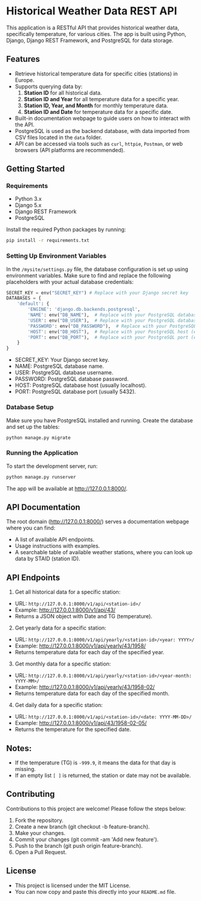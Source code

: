 # Historical Weather Data REST API

This application is a RESTful API that provides historical weather data, specifically temperature, for various cities. The app is built using Python, Django, Django REST Framework, and PostgreSQL for data storage.

## Features

- Retrieve historical temperature data for specific cities (stations) in Europe.
- Supports querying data by:
  1. **Station ID** for all historical data.
  2. **Station ID and Year** for all temperature data for a specific year.
  3. **Station ID, Year, and Month** for monthly temperature data.
  4. **Station ID and Date** for temperature data for a specific date.
- Built-in documentation webpage to guide users on how to interact with the API.
- PostgreSQL is used as the backend database, with data imported from CSV files located in the `data` folder.
- API can be accessed via tools such as `curl`, `httpie`, `Postman`, or web browsers (API platforms are recommended).

## Getting Started

### Requirements

- Python 3.x
- Django 5.x
- Django REST Framework
- PostgreSQL

Install the required Python packages by running:

```bash
pip install -r requirements.txt
```

### Setting Up Environment Variables
In the `/mysite/settings.py` file, the database configuration is set up using environment variables. Make sure to find and replace the following placeholders with your actual database credentials:
```python
SECRET_KEY = env("SECRET_KEY") # Replace with your Django secret key
DATABASES = {
    'default': {
        'ENGINE': 'django.db.backends.postgresql',
        'NAME': env("DB_NAME"),  # Replace with your PostgreSQL database name
        'USER': env("DB_USER"),  # Replace with your PostgreSQL database user
        'PASSWORD': env("DB_PASSWORD"),  # Replace with your PostgreSQL password
        'HOST': env("DB_HOST"),  # Replace with your PostgreSQL host (e.g., localhost)
        'PORT': env("DB_PORT"),  # Replace with your PostgreSQL port (e.g., 5432)
    }
}
```
- SECRET_KEY: Your Django secret key.
- NAME: PostgreSQL database name.
- USER: PostgreSQL database username.
- PASSWORD: PostgreSQL database password.
- HOST: PostgreSQL database host (usually localhost).
- PORT: PostgreSQL database port (usually 5432).

### Database Setup
Make sure you have PostgreSQL installed and running. Create the database and set up the tables:
```bash
python manage.py migrate
```

### Running the Application
To start the development server, run:
```bash
python manage.py runserver
```
The app will be available at http://127.0.0.1:8000/.

## API Documentation
The root domain (http://127.0.0.1:8000/) serves a documentation webpage where you can find:

- A list of available API endpoints.
- Usage instructions with examples.
- A searchable table of available weather stations, where you can look up data by STAID (station ID).

## API Endpoints
1. Get all historical data for a specific station:
- URL: `http://127.0.0.1:8000/v1/api/<station-id>/`
- Example: http://127.0.0.1:8000/v1/api/43/
- Returns a JSON object with Date and TG (temperature).

2. Get yearly data for a specific station:
- URL: `http://127.0.0.1:8000/v1/api/yearly/<station-id>/<year: YYYY>/`
- Example: http://127.0.0.1:8000/v1/api/yearly/43/1958/
- Returns temperature data for each day of the specified year.

3. Get monthly data for a specific station:
- URL: `http://127.0.0.1:8000/v1/api/yearly/<station-id>/<year-month: YYYY-MM>/`
- Example: http://127.0.0.1:8000/v1/api/yearly/43/1958-02/
- Returns temperature data for each day of the specified month.

4. Get daily data for a specific station:
- URL: `http://127.0.0.1:8000/v1/api/<station-id>/<date: YYYY-MM-DD>/`
- Example: http://127.0.0.1:8000/v1/api/43/1958-02-05/
- Returns the temperature for the specified date.

## Notes:
- If the temperature (TG) is `-999.9`, it means the data for that day is missing.
- If an empty list `[ ]` is returned, the station or date may not be available.

## Contributing
Contributions to this project are welcome! Please follow the steps below:

1. Fork the repository.
2. Create a new branch (git checkout -b feature-branch).
3. Make your changes.
4. Commit your changes (git commit -am 'Add new feature').
5. Push to the branch (git push origin feature-branch).
6. Open a Pull Request.

## License
- This project is licensed under the MIT License.
- You can now copy and paste this directly into your `README.md` file.